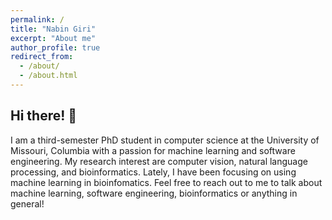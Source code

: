 ```yaml
---
permalink: /
title: "Nabin Giri"
excerpt: "About me"
author_profile: true
redirect_from: 
  - /about/
  - /about.html
---
```

## Hi there! 👋

I am a third-semester PhD student in computer science at the University of Missouri, Columbia with a passion for machine learning and software engineering.
My research interest are computer vision, natural language processing, and bioinformatics. Lately, I have been focusing on using machine learning in bioinfomatics. 
Feel free to reach out to me to talk about machine learning, software engineering, bioinformatics or anything in general! 


